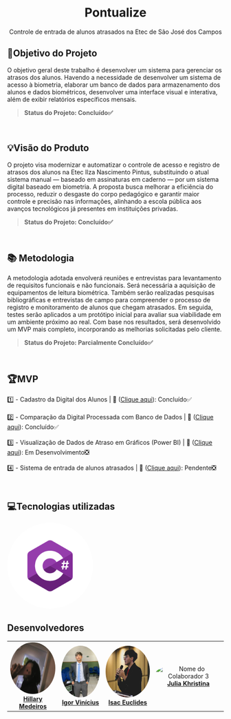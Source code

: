 <div align="center">
<h1 align="center">Pontualize</h1>

<p>Controle de entrada de alunos atrasados na Etec de São José dos Campos </p></div>

## 📌Objetivo do Projeto
O objetivo geral deste trabalho é desenvolver um sistema para gerenciar os atrasos dos alunos. Havendo a necessidade de 
desenvolver um sistema de acesso à biometria, elaborar um banco de dados para armazenamento dos alunos e dados biométricos, desenvolver uma interface visual e interativa, além de exibir relatórios específicos mensais.

> **Status do Projeto: Concluído✅**

<br> 
  
## 💡Visão do Produto

O projeto visa modernizar e automatizar o controle de acesso e registro de atrasos dos alunos na Etec Ilza Nascimento Pintus, substituindo o atual sistema manual — baseado em assinaturas em caderno — por um sistema digital baseado em biometria. A proposta busca melhorar a eficiência do processo, reduzir o desgaste do corpo pedagógico e garantir maior controle e precisão nas informações, alinhando a escola pública aos avanços tecnológicos já presentes em instituições privadas.
> **Status do Projeto: Concluído✅**
<br>

## 📚 Metodologia

A metodologia adotada envolverá reuniões e entrevistas para levantamento de requisitos funcionais e não funcionais. Será necessária a aquisição de equipamentos de leitura biométrica. Também serão realizadas pesquisas bibliográficas e entrevistas de campo para compreender o processo de registro e monitoramento de alunos que chegam atrasados. Em seguida, testes serão aplicados a um protótipo inicial para avaliar sua viabilidade em um ambiente próximo ao real. Com base nos resultados, será desenvolvido um MVP mais completo, incorporando as melhorias solicitadas pelo cliente.
> **Status do Projeto: Parcialmente Concluído✅**

<br>

## 🏆**MVP** 

1️⃣ - Cadastro da Digital dos Alunos | 🎯 ([Clique aqui](/documents/Sprints/Sprint1)):  Concluído✅
<br><br>
2️⃣ - Comparação da Digital Processada com Banco de Dados | 🎯 ([Clique aqui](/documents/Sprints/Sprint2)):  Concluído✅
<br><br>
3️⃣ - Visualização de Dados de Atraso em Gráficos (Power BI) | 🎯 ([Clique aqui](/documents/Sprints/Sprint3)):  Em Desenvolvimento❎
<br><br>
4️⃣ - Sistema de entrada de alunos atrasados | 🎯 ([Clique aqui](/documents/Sprints/Sprint4)):  Pendente❎

<br>

## 💻**Tecnologias utilizadas**
<img src="https://github.com/Julia-Khristina/TCC/blob/main/documentos/img/C%23.png" width="200px;" style="border-radius:50%;"/>
</td>
<h2> Desenvolvedores</h2>
<table>
  <tr>
    <td align="center">
    <img src="https://github.com/Julia-Khristina/TCC/blob/main/documentos/img/Hillary.png" width="120px;" height="120px;" style="border-radius:50%;" alt="Nome do Colaborador 1"/>
      <br /><a href="https://github.com/beaxx"><b>Hillary Medeiros</b></a>
    </td>
    <td align="center">
      <img src="https://github.com/Julia-Khristina/TCC/blob/main/documentos/img/Igor.jpeg" width="100px;" height="120px;" style="border-radius:50%;" alt="Nome do Colaborador 2"/>
      <br /><a href="https://github.com/Gigiovh"><b>Igor Vinícius</b></a>
    </td>
     <td align="center">
      <img src="https://github.com/Julia-Khristina/TCC/blob/main/documentos/img/Isac.png" width="120px;" height="120px;" style="border-radius:50%;" alt="Nome do Colaborador 3"/>
      <br /><a href="https://github.com/Lale-Araujo"><b>Isac Euclides</b></a>
    </td>
    <td align="center">
      <img src="https://avatars.githubusercontent.com/u/132296366?v=4" width="120px;" height="120px;" style="border-radius:50%;" alt="Nome do Colaborador 3"/>
      <br /><a href="https://github.com/Julia-Khristina"><b>Julia Khristina</b></a>
    </td>
  </tr>
</table>
  
</ul>
   
  </tr>
</table>

